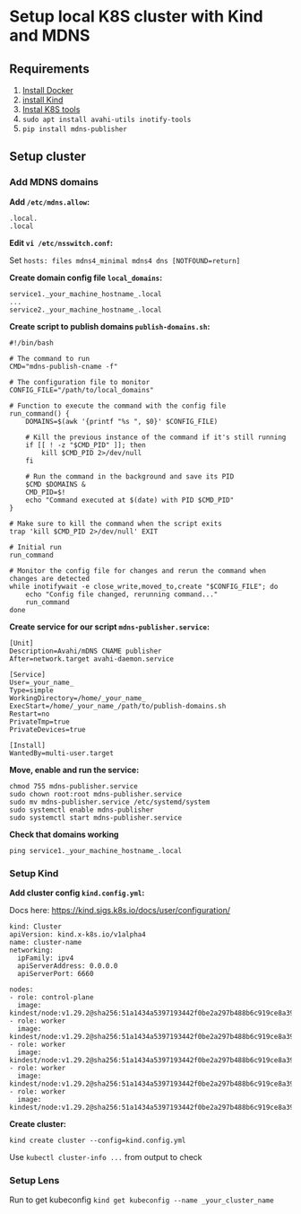 # Setup local K8S cluster with Kind and MDNS

## Requirements
1. [Install Docker](https://docs.docker.com/engine/install/ubuntu/)
2. [install Kind](https://kind.sigs.k8s.io/docs/user/quick-start/#installation)
3. [Instal K8S tools](https://kubernetes.io/docs/tasks/tools/install-kubectl-linux/)
4. `sudo apt install avahi-utils inotify-tools`
5. `pip install mdns-publisher`

## Setup cluster
### Add MDNS domains
**Add `/etc/mdns.allow`:**
```
.local.
.local
```

**Edit `vi /etc/nsswitch.conf`:**

Set `hosts: files mdns4_minimal mdns4 dns [NOTFOUND=return] `

**Create domain config file `local_domains`:**
```
service1._your_machine_hostname_.local
...
service2._your_machine_hostname_.local
```

**Create script to publish domains `publish-domains.sh`:**
```
#!/bin/bash

# The command to run
CMD="mdns-publish-cname -f"

# The configuration file to monitor
CONFIG_FILE="/path/to/local_domains"

# Function to execute the command with the config file
run_command() {
    DOMAINS=$(awk '{printf "%s ", $0}' $CONFIG_FILE)

    # Kill the previous instance of the command if it's still running
    if [[ ! -z "$CMD_PID" ]]; then
        kill $CMD_PID 2>/dev/null
    fi

    # Run the command in the background and save its PID
    $CMD $DOMAINS &
    CMD_PID=$!
    echo "Command executed at $(date) with PID $CMD_PID"
}

# Make sure to kill the command when the script exits
trap 'kill $CMD_PID 2>/dev/null' EXIT

# Initial run
run_command

# Monitor the config file for changes and rerun the command when changes are detected
while inotifywait -e close_write,moved_to,create "$CONFIG_FILE"; do
    echo "Config file changed, rerunning command..."
    run_command
done
```

**Create service for our script `mdns-publisher.service`:**
```
[Unit]
Description=Avahi/mDNS CNAME publisher
After=network.target avahi-daemon.service

[Service]
User=_your_name_
Type=simple
WorkingDirectory=/home/_your_name_
ExecStart=/home/_your_name_/path/to/publish-domains.sh
Restart=no
PrivateTmp=true
PrivateDevices=true

[Install]
WantedBy=multi-user.target
```

**Move, enable and run the service:**
```
chmod 755 mdns-publisher.service
sudo chown root:root mdns-publisher.service
sudo mv mdns-publisher.service /etc/systemd/system
sudo systemctl enable mdns-publisher
sudo systemctl start mdns-publisher.service
```

**Check that domains working**

`ping service1._your_machine_hostname_.local`

### Setup Kind
**Add cluster config `kind.config.yml`:**

Docs here: https://kind.sigs.k8s.io/docs/user/configuration/
```
kind: Cluster
apiVersion: kind.x-k8s.io/v1alpha4
name: cluster-name
networking:
  ipFamily: ipv4
  apiServerAddress: 0.0.0.0
  apiServerPort: 6660

nodes:
- role: control-plane
  image: kindest/node:v1.29.2@sha256:51a1434a5397193442f0be2a297b488b6c919ce8a3931be0ce822606ea5ca245
- role: worker
  image: kindest/node:v1.29.2@sha256:51a1434a5397193442f0be2a297b488b6c919ce8a3931be0ce822606ea5ca245
- role: worker
  image: kindest/node:v1.29.2@sha256:51a1434a5397193442f0be2a297b488b6c919ce8a3931be0ce822606ea5ca245
- role: worker
  image: kindest/node:v1.29.2@sha256:51a1434a5397193442f0be2a297b488b6c919ce8a3931be0ce822606ea5ca245
- role: worker
  image: kindest/node:v1.29.2@sha256:51a1434a5397193442f0be2a297b488b6c919ce8a3931be0ce822606ea5ca245
```

**Create cluster:**

`kind create cluster --config=kind.config.yml`

Use `kubectl cluster-info ...` from output to check

### Setup Lens

Run to get kubeconfig `kind get kubeconfig --name _your_cluster_name`
